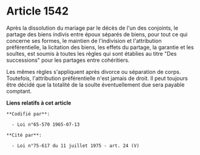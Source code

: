 # Article 1542

Après la dissolution du mariage par le décès de l'un des conjoints, le partage des biens indivis entre époux séparés de
biens, pour tout ce qui concerne ses formes, le maintien de l'indivision et l'attribution préférentielle, la licitation des
biens, les effets du partage, la garantie et les soultes, est soumis à toutes les règles qui sont établies au titre "Des
successions" pour les partages entre cohéritiers.

Les mêmes règles s'appliquent après divorce ou séparation de corps. Toutefois, l'attribution préférentielle n'est jamais de
droit. Il peut toujours être décidé que la totalité de la soulte éventuellement due sera payable comptant.

**Liens relatifs à cet article**

	**Codifié par**:

	  - Loi n°65-570 1965-07-13

	**Cité par**:

	  - Loi n°75-617 du 11 juillet 1975 - art. 24 (V)
